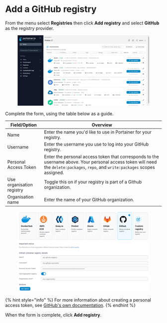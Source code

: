 # Add a GitHub registry

From the menu select **Registries** then click **Add registry** and select **GitHub** as the registry provider.

<figure><img src="../../../.gitbook/assets/2.17-registries-add-github.gif" alt=""><figcaption></figcaption></figure>

Complete the form, using the table below as a guide.

| Field/Option              | Overview                                                                                                                                                                          |
| ------------------------- | --------------------------------------------------------------------------------------------------------------------------------------------------------------------------------- |
| Name                      | Enter the name you'd like to use in Portainer for your registry.                                                                                                                  |
| Username                  | Enter the username you use to log into your GitHub registry.                                                                                                                      |
| Personal Access Token     | Enter the personal access token that corresponds to the username above. Your personal access token will need the `delete:packages`, `repo`, and `write:packages` scopes assigned. |
| Use organisation registry | Toggle this on if your registry is part of a Github organization.                                                                                                                 |
| Organisation name         | Enter the name of your GitHub organization.                                                                                                                                       |

<figure><img src="../../../.gitbook/assets/2.17-registries-add-ghcr-details.png" alt=""><figcaption></figcaption></figure>

{% hint style="info" %}
For more information about creating a personal access token, see [GitHub's own documentation](https://docs.github.com/en/authentication/keeping-your-account-and-data-secure/creating-a-personal-access-token).
{% endhint %}

When the form is complete, click **Add registry**.
